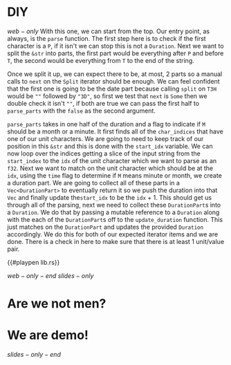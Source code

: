 # DIY
$web-only$
With this one, we can start from the top. Our entry point, as always, is the `parse` function. The first step here is to check if the first character is a `P`, if it isn't we can stop this is not a `Duration`. Next we want to split the `&str` into parts, the first part would be everything after `P` and before `T`, the second would be everything from `T` to the end of the string.

Once we split it up, we can expect there to be, at most, 2 parts so a manual calls to `next` on the `Split` iterator should be enough. We can feel confident that the first one is going to be the date part because calling `split` on `T3H` would be `""` followed by `"3D"`, so first we test that `next` is `Some` then we double check it isn't `""`, if both are true we can pass the first half to `parse_parts` with the `false` as the second argument.

`parse_parts` takes in one half of the duration and a flag to indicate if `M` should be a month or a minute. It first finds all of the `char_indices` that have one of our unit characters. We are going to need to keep track of our position in this `&str` and this is done with the `start_idx` variable. We can now loop over the indices getting a slice of the input string from the `start_index` to the `idx` of the unit character which we want to parse as an `f32`. Next we want to match on the unit character which should be at the `idx`, using the `time` flag to determine if `M` means minute or month, we create a duration part. We are going to collect all of these parts in a `Vec<DurationPart>` to eventually return it so we push the duration into that `Vec` and finally update the`start_idx` to be the `idx` + 1. This should get us through all of the parsing, next we need to collect these `DurationPart`s into a `Duration`. We do that by passing a mutable reference to a `Duration` along with the each of the `DurationPart`s off to the `update_duration` function. This just matches on the `DurationPart` and updates the provided `Duration` accordingly. We do this for both of our expected iterator items and we are done. There is a check in here to make sure that there is at least 1 unit/value pair.

{{#playpen lib.rs}}

$web-only-end$
$slides-only$
# Are we not men?
# We are demo!
$slides-only-end$
